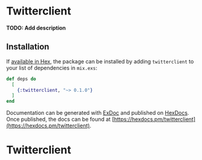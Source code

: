 # Twitterclient

**TODO: Add description**

## Installation

If [available in Hex](https://hex.pm/docs/publish), the package can be installed
by adding `twitterclient` to your list of dependencies in `mix.exs`:

```elixir
def deps do
  [
    {:twitterclient, "~> 0.1.0"}
  ]
end
```

Documentation can be generated with [ExDoc](https://github.com/elixir-lang/ex_doc)
and published on [HexDocs](https://hexdocs.pm). Once published, the docs can
be found at [https://hexdocs.pm/twitterclient](https://hexdocs.pm/twitterclient).

# Twitterclient
